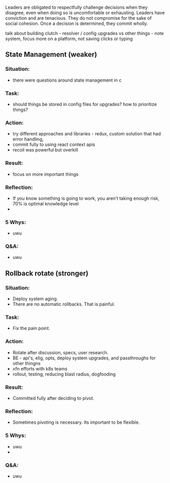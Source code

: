Leaders are obligated to respectfully challenge decisions when they disagree, even when doing so is uncomfortable or exhausting. Leaders have conviction and are tenacious. They do not compromise for the sake of social cohesion. Once a decision is determined, they commit wholly.

talk about building clutch - resolver / config upgrades vs other things - note system, focus more on a platform, not saving clicks or typing

## State Management (weaker)
### Situation:
- there were questions around state management in c
  
### Task:
- should things be stored in config files for upgrades? how to prioritize things?

### Action:
- try different approaches and libraries - redux, custom solution that had error handling, 
- commit fully to using react context apis
- recoil was powerful but overkill

### Result:
- focus on more important things

### Reflection:
- If you know something is going to work, you aren’t taking enough risk, 70% is optimal knowledge level
- 
### 5 Whys:
- uwu
  
### Q&A:
- uwu

## Rollback rotate (stronger)
### Situation:
- Deploy system aging.
- There are no automatic rollbacks. That is painful.
  
### Task:
- Fix the pain point.

### Action:
- Rotate after discussion, specs, user research.
- BE - api's, elig, opts, deploy system upgrades, and passthroughs for other thingns
- xfn efforts with k8s teams
- rollout, testing, reducing blast radius, dogfooding

### Result:
- Committed fully after deciding to pivot.

### Reflection:
- Sometimes pivoting is necessary. Its important to be flexible.

### 5 Whys:
- uwu
- 

### Q&A:
- uwu